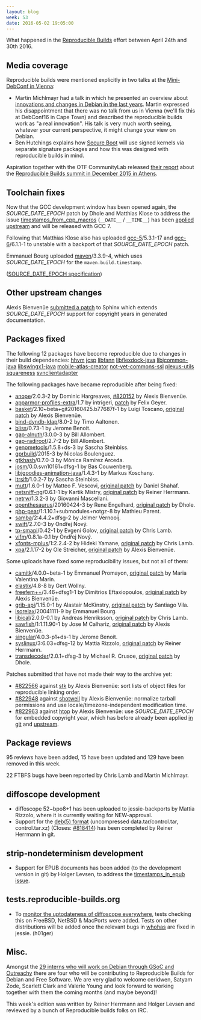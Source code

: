 ```yaml
---
layout: blog
week: 53
date: 2016-05-02 19:05:00
---
```


What happened in the [Reproducible
Builds](https://wiki.debian.org/ReproducibleBuilds) effort between April 24th and 30th 2016.

Media coverage
--------------

Reproducible builds were mentioned explicitly in two talks at the [Mini-DebConf in Vienna](http://debienna.at/minidebconf_vie2016/):

 * Martin Michlmayr had a talk in which he presented an overview about [innovations and changes in Debian in the last years](http://meetings-archive.debian.net/pub/debian-meetings/2016/mini-debconf-vienna/webm/Innovations_in_the_Debian_project.webm). Martin expressed his disappointment that there was no talk from us in Vienna (we'll fix this at DebConf16 in Cape Town) and described the reproducible builds work as "a real innovation". His talk is very much worth seeing, whatever your current perspective, it might change your view on Debian.
 * Ben Hutchings explains how [Secure Boot](http://meetings-archive.debian.net/pub/debian-meetings/2016/mini-debconf-vienna/webm/Secure_Boot_vs_the_Debian_linux_package.webm) will use signed kernels via separate signature packages and how this was designed with reproducible builds in mind.

Aspiration together with the OTF CommunityLab released [their report](https://reproducible-builds.org/files/AspirationOTFCommunityLabReproducibleBuildsSummitReport.pdf) about the [Reproducible Builds summit in December 2015 in Athens](https://reproducible-builds.org/events/athens2015/).

Toolchain fixes
---------------

Now that the GCC development window has been opened again, the *SOURCE_DATE_EPOCH* patch by Dhole and Matthias Klose to address the issue [timestamps_from_cpp_macros](https://tests.reproducible-builds.org/issues/unstable/timestamps_from_cpp_macros_issue.html) (`__DATE__` / `__TIME__`) has been [applied upstream](https://gcc.gnu.org/git/?p=gcc.git;a=commitdiff;h=e3e8c48c4a494d9da741c1c8ea6c4c0b7c4ff934) and will be released with GCC 7.

Following that Matthias Klose also has uploaded [gcc-5](https://tracker.debian.org/pkg/gcc-5)/5.3.1-17 and [gcc-6](https://tracker.debian.org/pkg/gcc-6)/6.1.1-1 to unstable with a backport of that *SOURCE_DATE_EPOCH* patch.

Emmanuel Bourg uploaded [maven](https://tracker.debian.org/pkg/maven)/3.3.9-4, which uses *SOURCE_DATE_EPOCH* for the `maven.build.timestamp`.

([SOURCE_DATE_EPOCH specification](https://reproducible-builds.org/specs/source-date-epoch/))

Other upstream changes
----------------------

Alexis Bienvenüe [submitted a patch](https://github.com/sphinx-doc/sphinx/pull/2503) to Sphinx which extends *SOURCE_DATE_EPOCH* support for copyright years in generated documentation.

Packages fixed
--------------

The following 12 packages have become reproducible due to changes in their
build dependencies:
[hhvm](https://tracker.debian.org/pkg/hhvm)
[jcsp](https://tracker.debian.org/pkg/jcsp)
[libfann](https://tracker.debian.org/pkg/libfann)
[libflexdock-java](https://tracker.debian.org/pkg/libflexdock-java)
[libjcommon-java](https://tracker.debian.org/pkg/libjcommon-java)
[libswingx1-java](https://tracker.debian.org/pkg/libswingx1-java)
[mobile-atlas-creator](https://tracker.debian.org/pkg/mobile-atlas-creator)
[not-yet-commons-ssl](https://tracker.debian.org/pkg/not-yet-commons-ssl)
[plexus-utils](https://tracker.debian.org/pkg/plexus-utils)
[squareness](https://tracker.debian.org/pkg/squareness)
[svnclientadapter](https://tracker.debian.org/pkg/svnclientadapter)

The following packages have became reproducible after being fixed:

 * [anope](https://tracker.debian.org/pkg/anope)/2.0.3-2 by Dominic Hargreaves, [#820152](https://bugs.debian.org/820152) by Alexis Bienvenüe.
 * [apparmor-profiles-extra](https://tracker.debian.org/apparmor-profiles-extra)/1.7 by intrigeri, [patch](https://anonscm.debian.org/cgit/collab-maint/apparmor-profiles-extra.git/commit/?id=fef58bbf9c34a173b5ad97445d53c11dbe4fec04) by Felix Geyer.
 * [basket](https://tracker.debian.org/basket)/2.10~beta+git20160425.b77687f-1 by Luigi Toscano, [original patch](https://bugs.debian.org/819921) by Alexis Bienvenüe.
 * [bind-dyndb-ldap](https://tracker.debian.org/bind-dyndb-ldap)/8.0-2 by Timo Aaltonen.
 * [bliss](https://tracker.debian.org/bliss)/0.73-1 by Jerome Benoit.
 * [gap-alnuth](https://tracker.debian.org/gap-alnuth)/3.0.0-3 by Bill Allombert.
 * [gap-radiroot](https://tracker.debian.org/gap-radiroot)/2.7-2 by Bill Allombert.
 * [genometools](https://tracker.debian.org/genometools)/1.5.8+ds-3 by Sascha Steinbiss.
 * [gprbuild](https://tracker.debian.org/gprbuild)/2015-3 by Nicolas Boulenguez.
 * [gtkhash](https://tracker.debian.org/gtkhash)/0.7.0-3 by Mònica Ramírez Arceda.
 * [josm](https://tracker.debian.org/josm)/0.0.svn10161+dfsg-1 by Bas Couwenberg.
 * [libjgoodies-animation-java](https://tracker.debian.org/libjgoodies-animation-java)/1.4.3-1 by Markus Koschany.
 * [ltrsift](https://tracker.debian.org/ltrsift)/1.0.2-7 by Sascha Steinbiss.
 * [mutt](https://tracker.debian.org/mutt)/1.6.0-1 by Matteo F. Vescovi, [original patch](https://bugs.debian.org/818419) by Daniel Shahaf.
 * [netsniff-ng](https://tracker.debian.org/netsniff-ng)/0.6.1-1 by Kartik Mistry, [original patch](https://bugs.debian.org/806547) by Reiner Herrmann.
 * [netrw](https://tracker.debian.org/netrw)/1.3.2-3 by Giovanni Mascellani.
 * [openthesaurus](https://tracker.debian.org/openthesaurus)/20160424-3 by Rene Engelhard, [original patch](https://bugs.debian.org/792599) by Dhole.
 * [php-pear](https://tracker.debian.org/php-pear)/1:1.10.1+submodules+notgz-8 by Mathieu Parent.
 * [samba](https://tracker.debian.org/samba)/2:4.4.2+dfsg-2 by Jelmer Vernooĳ.
 * [swift](https://tracker.debian.org/swift)/2.7.0-3 by Ondřej Nový.
 * [tp-smapi](https://tracker.debian.org/tp-smapi)/0.42-1 by Evgeni Golov, [original patch](https://bugs.debian.org/778217) by Chris Lamb.
 * [vifm](https://tracker.debian.org/vifm)/0.8.1a-0.1 by Ondřej Nový.
 * [xfonts-mplus](https://tracker.debian.org/xfonts-mplus)/1:2.2.4-2 by Hideki Yamane, [original patch](https://bugs.debian.org/778225) by Chris Lamb.
 * [xpa](https://tracker.debian.org/xpa)/2.1.17-2 by Ole Streicher, [original patch](https://bugs.debian.org/822561) by Alexis Bienvenüe.

Some uploads have fixed some reproducibility issues, but not all of them:

 * [camitk](https://tracker.debian.org/camitk)/4.0.0~beta-1 by Emmanuel Promayon, [original patch](https://bugs.debian.org/794740) by Maria Valentina Marin.
 * [elastix](https://tracker.debian.org/elastix)/4.8-8 by Gert Wollny.
 * [freefem++](https://tracker.debian.org/freefem++)/3.46+dfsg1-1 by Dimitrios Eftaxiopoulos, [original patch](https://bugs.debian.org/820815) by Alexis Bienvenüe.
 * [grib-api](https://tracker.debian.org/grib-api)/1.15.0-1 by Alastair McKinstry, [original patch](https://bugs.debian.org/820990) by Santiago Vila.
 * [isorelax](https://tracker.debian.org/isorelax)/20041111-9 by Emmanuel Bourg.
 * [libical](https://tracker.debian.org/libical)/2.0.0-0.1 by Andreas Henriksson, [original patch](https://bugs.debian.org/796360) by Chris Lamb.
 * [sawfish](https://tracker.debian.org/sawfish)/1:1.11.90-1 by Jose M Calhariz, [original patch](https://bugs.debian.org/820668) by Alexis Bienvenüe.
 * [singular](https://tracker.debian.org/singular)/4.0.3-p1+ds-1 by Jerome Benoit.
 * [syslinux](https://tracker.debian.org/syslinux)/3:6.03+dfsg-12 by Mattia Rizzolo, [original patch](https://anonscm.debian.org/git/collab-maint/syslinux.git/commit/?id=a1cf4d3ab9edd2f58bdec63ffb3d07e17db9dad5) by Reiner Herrmann.
 * [transdecoder](https://tracker.debian.org/transdecoder)/2.0.1+dfsg-3 by Michael R. Crusoe, [original patch](https://bugs.debian.org/822268) by Dhole.

Patches submitted that have not made their way to the archive yet:

 * [#822566](https://bugs.debian.org/822566) against [stk](https://tracker.debian.org/stk) by Alexis Bienvenüe: sort lists of object files for reproducible linking order.
 * [#822948](https://bugs.debian.org/822948) against [shotwell](https://tracker.debian.org/shotwell) by Alexis Bienvenüe: normalize tarball permissions and use locale/timezone-independent modification time.
 * [#822963](https://bugs.debian.org/822963) against [htop](https://tracker.debian.org/htop) by Alexis Bienvenüe: use *SOURCE_DATE_EPOCH* for embedded copyright year, which has before already been applied [in git](https://anonscm.debian.org/cgit/collab-maint/htop.git/commit/?id=cef9e7933e5c9704eaa5a6330067967f32e52798) and [upstream](https://github.com/hishamhm/htop/pull/476).

Package reviews
---------------

95 reviews have been added, 15 have been updated and 129 have been removed in this week.

22 FTBFS bugs have been reported by Chris Lamb and Martin Michlmayr.

diffoscope development
----------------------

 * diffoscope 52~bpo8+1 has been uploaded to jessie-backports by Mattia Rizzolo, where it is currently waiting for NEW-approval.
 * Support for the [deb(5) format](https://wiki.debian.org/Teams/Dpkg/DebSupport) (uncompressed data.tar/control.tar, control.tar.xz) (Closes: [#818414](https://bugs.debian.org/818414)) has been completed by Reiner Herrmann in git.

strip-nondeterminism development
--------------------------------

 * Support for EPUB documents has been added (to the development version in git) by Holger Levsen, to address the [timestamps_in_epub issue](https://tests.reproducible-builds.org/issues/unstable/timestamps_in_epub_issue.html).

tests.reproducible-builds.org
-----------------------

 * To [monitor the uptodateness of diffoscope everywhere](https://jenkins.debian.net/view/reproducible/view/diffoscope/), tests checking this on FreeBSD, NetBSD & MacPorts were added. Tests on other distributions will be added once the relevant bugs in [whohas](https://tracker.debian.org/whohas) are fixed in jessie. (h01ger)

Misc.
-----

Amongst the [29 interns who will work on Debian through GSoC and Outreachy](https://bits.debian.org/2016/04/welcome-summer-interns-2016.html) there are four who will be contributing to Reproducible Builds for Debian and Free Software. We are very glad to welcome ceridwen, Satyam Zode, Scarlett Clark and Valerie Young and look forward to working together with them the coming months (and maybe beyond)!
 

This week's edition was written by Reiner Herrmann and Holger Levsen and reviewed by a bunch of Reproducible builds folks on IRC.
